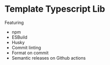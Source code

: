 # Template Typescript Lib

Featuring

- npm
- ESBuild
- Husky
- Commit linting
- Format on commit
- Semantic releases on Github actions